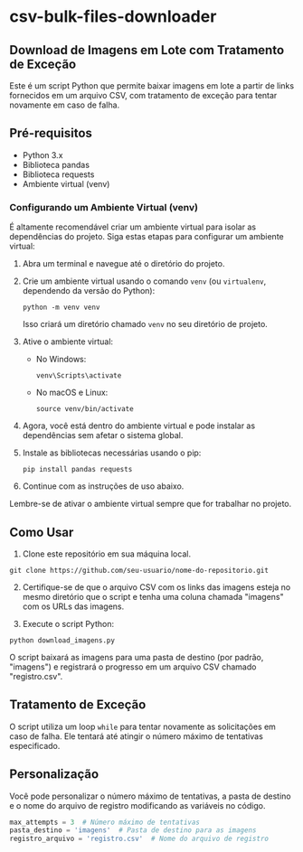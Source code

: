 # csv-bulk-files-downloader

## Download de Imagens em Lote com Tratamento de Exceção

Este é um script Python que permite baixar imagens em lote a partir de links fornecidos em um arquivo CSV, com tratamento de exceção para tentar novamente em caso de falha.

## Pré-requisitos

- Python 3.x
- Biblioteca pandas
- Biblioteca requests
- Ambiente virtual (venv)

### Configurando um Ambiente Virtual (venv)

É altamente recomendável criar um ambiente virtual para isolar as dependências do projeto. Siga estas etapas para configurar um ambiente virtual:

1. Abra um terminal e navegue até o diretório do projeto.

2. Crie um ambiente virtual usando o comando `venv` (ou `virtualenv`, dependendo da versão do Python):

   ```
   python -m venv venv
   ```

   Isso criará um diretório chamado `venv` no seu diretório de projeto.

3. Ative o ambiente virtual:

   - No Windows:

     ```
     venv\Scripts\activate
     ```

   - No macOS e Linux:

     ```
     source venv/bin/activate
     ```

4. Agora, você está dentro do ambiente virtual e pode instalar as dependências sem afetar o sistema global.

5. Instale as bibliotecas necessárias usando o pip:

   ```
   pip install pandas requests
   ```

6. Continue com as instruções de uso abaixo.

Lembre-se de ativar o ambiente virtual sempre que for trabalhar no projeto.

## Como Usar

1. Clone este repositório em sua máquina local.

```
git clone https://github.com/seu-usuario/nome-do-repositorio.git
```

2. Certifique-se de que o arquivo CSV com os links das imagens esteja no mesmo diretório que o script e tenha uma coluna chamada "imagens" com os URLs das imagens.

3. Execute o script Python:

```
python download_imagens.py
```

O script baixará as imagens para uma pasta de destino (por padrão, "imagens") e registrará o progresso em um arquivo CSV chamado "registro.csv".

## Tratamento de Exceção

O script utiliza um loop `while` para tentar novamente as solicitações em caso de falha. Ele tentará até atingir o número máximo de tentativas especificado.

## Personalização

Você pode personalizar o número máximo de tentativas, a pasta de destino e o nome do arquivo de registro modificando as variáveis no código.

```python
max_attempts = 3  # Número máximo de tentativas
pasta_destino = 'imagens'  # Pasta de destino para as imagens
registro_arquivo = 'registro.csv'  # Nome do arquivo de registro
```
